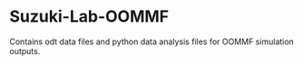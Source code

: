 # Suzuki-Lab-OOMMF
Contains odt data files and python data analysis files for OOMMF simulation outputs.

